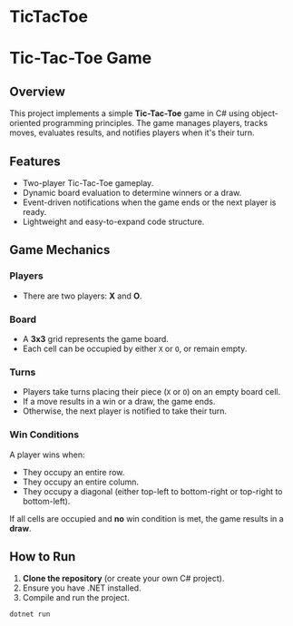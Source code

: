 # TicTacToe

# Tic-Tac-Toe Game

## Overview
This project implements a simple **Tic-Tac-Toe** game in C# using object-oriented programming principles. The game manages players, tracks moves, evaluates results, and notifies players when it's their turn.

## Features
- Two-player Tic-Tac-Toe gameplay.
- Dynamic board evaluation to determine winners or a draw.
- Event-driven notifications when the game ends or the next player is ready.
- Lightweight and easy-to-expand code structure.

## Game Mechanics
### Players
- There are two players: **X** and **O**.

### Board
- A **3x3** grid represents the game board.
- Each cell can be occupied by either `X` or `O`, or remain empty.

### Turns
- Players take turns placing their piece (`X` or `O`) on an empty board cell.
- If a move results in a win or a draw, the game ends.
- Otherwise, the next player is notified to take their turn.

### Win Conditions
A player wins when:
- They occupy an entire row.
- They occupy an entire column.
- They occupy a diagonal (either top-left to bottom-right or top-right to bottom-left).

If all cells are occupied and **no** win condition is met, the game results in a **draw**.

## How to Run
1. **Clone the repository** (or create your own C# project).
2. Ensure you have .NET installed.
3. Compile and run the project.

```sh
dotnet run
